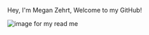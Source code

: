 Hey, I'm Megan Zehrt, Welcome to my GitHub!

![image for my read me]([http://url/to/img.png](https://i.pinimg.com/236x/45/a5/73/45a57324421e7857549225d2442a3ab5.jpg))

<!---
Megan-Zehrt/Megan-Zehrt is a ✨ special ✨ repository because its `README.md` (this file) appears on your GitHub profile.
You can click the Preview link to take a look at your changes.
--->
